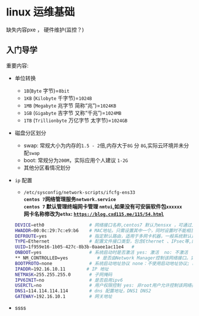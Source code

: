 # linux 运维基础 
缺失内容pxe ， 硬件维护(监控？) 

## 入门导学
重要内容:  
- 单位转换  
    - `1B`(`Byte` 字节)=`8bit`  
    - `1KB` (`Kilobyte` 千字节)=`1024B`  
    - `1MB` (`Megabyte` 兆字节 简称“兆”)=`1024KB`  
    - `1GB` (`Gigabyte` 吉字节 又称“千兆”)=`1024MB`    
    - `1TB` (`Trillionbyte` 万亿字节 太字节)=`1024GB`  

- 磁盘分区划分  
    - swap: 常规大小为内存的`1.5 - 2`倍,内存大于`8G` 分 `8G`,实际云环境并未分配`swap`  
    - boot: 常规分为`200M`，实际应用个人建议 `1-2G`   
    - 其他分区看情况划分  

- `ip` 配置  
    - `/etc/sysconfig/network-scripts/ifcfg-ens33`  
    **`centos 7`网络管理服务`network.service`**  
    **`centos 7` 默认管理终端网卡管理 `nmtui`,如果没有可安装软件包`xxxxxx`**   
    **网卡名称修改为`ethx`: [`https://blog.cxd115.me/115/54.html`](https://blog.cxd115.me/115/54.html)**  
    ```bash
    DEVICE=eth0                 # 网络接口名称,centos7 默认为ensxx ，可通过上诉方法修改为ethx 
    HWADDR=00:0c:29:7c:e9:b6    # MAC地址。只需设置其中一个，同时设置时不能相互冲突。
    DEFROUTE=yes                # 指定默认路由，适用于多网卡机器，一般系统默认选择eth0,被坑过一次，以后每次都必要设置设个参数  
    TYPE=Ethernet               # 配置文件接口类型，包含Ethernet 、IPsec等,网络接口为Ethernet  
    UUID=1f959e16-1b05-427c-8b3b-0aaee1ac11e4   # 
    ONBOOT=yes                  # 系统启动时是否激活 yes: 激活  no: 不激活
    ** NM_CONTROLLED=yes           # 是否由Network Manager控制该网络接口。实时生效，无需重启，一般建议设为no。不过我没有遇到过这个问题产生的故障。 
    BOOTPROTO=none              # 系统启动地址协议 none：不使用启动地址协议; bootp：BOOTP协议; dhcp：DHCP动态地址协议; static：静态地址协议
    IPADDR=192.16.10.11        # IP 地址
    NETMASK=255.255.255.0       # 子网掩码
    IPV6INIT=no                 # 是否启用ipv6 
    USERCTL=no                  # 用户权限控制 yes: 非root用户允许控制该网络接口 no: 非root不允许
    DNS1=114.114.114.114        # dns 配置地址，DNS1 DNS2        
    GATEWAY=192.16.10.1         # 网关地址  
    ```

- ssss 